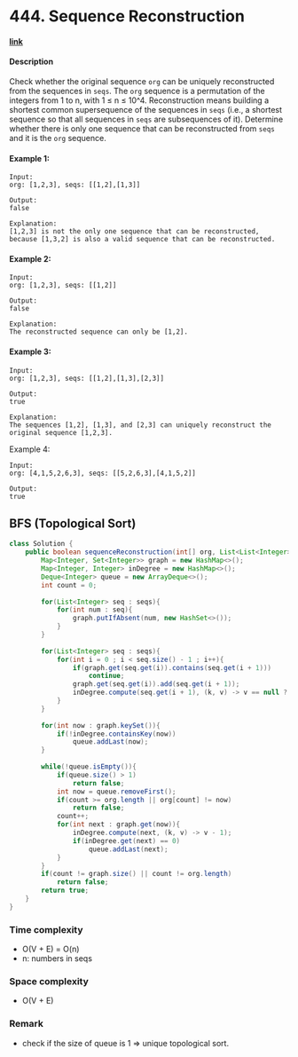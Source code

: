 # 444. Sequence Reconstruction

#### [link](https://leetcode.com/problems/sequence-reconstruction/)

#### Description
Check whether the original sequence `org` can be uniquely reconstructed from the sequences in `seqs`. The `org` sequence is a permutation of the integers from 1 to n, with 1 ≤ n ≤ 10^4. Reconstruction means building a shortest common supersequence of the sequences in `seqs` (i.e., a shortest sequence so that all sequences in `seqs` are subsequences of it). Determine whether there is only one sequence that can be reconstructed from `seqs` and it is the `org` sequence.

#### Example 1:
```
Input:
org: [1,2,3], seqs: [[1,2],[1,3]]

Output:
false

Explanation:
[1,2,3] is not the only one sequence that can be reconstructed, because [1,3,2] is also a valid sequence that can be reconstructed.
```
#### Example 2:
```
Input:
org: [1,2,3], seqs: [[1,2]]

Output:
false

Explanation:
The reconstructed sequence can only be [1,2].
```

#### Example 3:
```
Input:
org: [1,2,3], seqs: [[1,2],[1,3],[2,3]]

Output:
true

Explanation:
The sequences [1,2], [1,3], and [2,3] can uniquely reconstruct the original sequence [1,2,3].
```

Example 4:
```
Input:
org: [4,1,5,2,6,3], seqs: [[5,2,6,3],[4,1,5,2]]

Output:
true
```

## BFS (Topological Sort)
```java
class Solution {
    public boolean sequenceReconstruction(int[] org, List<List<Integer>> seqs) {
        Map<Integer, Set<Integer>> graph = new HashMap<>();
        Map<Integer, Integer> inDegree = new HashMap<>();
        Deque<Integer> queue = new ArrayDeque<>();
        int count = 0;
        
        for(List<Integer> seq : seqs){
            for(int num : seq){
                graph.putIfAbsent(num, new HashSet<>());
            }
        }
        
        for(List<Integer> seq : seqs){
            for(int i = 0 ; i < seq.size() - 1 ; i++){
                if(graph.get(seq.get(i)).contains(seq.get(i + 1)))
                    continue;
                graph.get(seq.get(i)).add(seq.get(i + 1));
                inDegree.compute(seq.get(i + 1), (k, v) -> v == null ? 1 : v + 1);
            }
        }
        
        for(int now : graph.keySet()){
            if(!inDegree.containsKey(now))
                queue.addLast(now);
        }
        
        while(!queue.isEmpty()){
            if(queue.size() > 1)
                return false;
            int now = queue.removeFirst();
            if(count >= org.length || org[count] != now)
                return false;
            count++;
            for(int next : graph.get(now)){
                inDegree.compute(next, (k, v) -> v - 1);
                if(inDegree.get(next) == 0)
                    queue.addLast(next);
            }
        }
        if(count != graph.size() || count != org.length)
            return false;
        return true;
    }
}
```
### Time complexity
* O(V + E) = O(n)
* n: numbers in seqs
### Space complexity
* O(V + E)
### Remark
* check if the size of queue is 1 => unique topological sort.